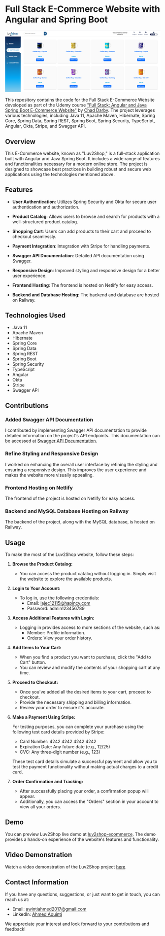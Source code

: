 # Full Stack E-Commerce Website with Angular and Spring Boot

![Project Image](./capture.png)

This repository contains the code for the Full Stack E-Commerce Website developed as part of the Udemy course ["Full Stack: Angular and Java Spring Boot E-Commerce Website"](https://www.udemy.com/course/full-stack-angular-spring-boot-tutorial/) by [Chad Darby](https://github.com/darbyluv2code). The project leverages various technologies, including Java 11, Apache Maven, Hibernate, Spring Core, Spring Data, Spring REST, Spring Boot, Spring Security, TypeScript, Angular, Okta, Stripe, and Swagger API.

## Overview

This E-Commerce website, known as "Luv2Shop," is a full-stack application built with Angular and Java Spring Boot. It includes a wide range of features and functionalities necessary for a modern online store. The project is designed to showcase best practices in building robust and secure web applications using the technologies mentioned above.

## Features

- **User Authentication**: Utilizes Spring Security and Okta for secure user authentication and authorization.

- **Product Catalog**: Allows users to browse and search for products with a well-structured product catalog.

- **Shopping Cart**: Users can add products to their cart and proceed to checkout seamlessly.

- **Payment Integration**: Integration with Stripe for handling payments.

- **Swagger API Documentation**: Detailed API documentation using Swagger.

- **Responsive Design**: Improved styling and responsive design for a better user experience.

- **Frontend Hosting**: The frontend is hosted on Netlify for easy access.

- **Backend and Database Hosting**: The backend and database are hosted on Railway.

## Technologies Used

- Java 11
- Apache Maven
- Hibernate
- Spring Core
- Spring Data
- Spring REST
- Spring Boot
- Spring Security
- TypeScript
- Angular
- Okta
- Stripe
- Swagger API

## Contributions

### Added Swagger API Documentation

I contributed by implementing Swagger API documentation to provide detailed information on the project's API endpoints. This documentation can be accessed at [Swagger API Documentation](https://luv2shop-backend.up.railway.app/swagger-ui/index.html).

### Refine Styling and Responsive Design

I worked on enhancing the overall user interface by refining the styling and ensuring a responsive design. This improves the user experience and makes the website more visually appealing.

### Frontend Hosting on Netlify

The frontend of the project is hosted on Netlify for easy access.

### Backend and MySQL Database Hosting on Railway

The backend of the project, along with the MySQL database, is hosted on Railway.

## Usage

To make the most of the Luv2Shop website, follow these steps:

1. **Browse the Product Catalog:**

   - You can access the product catalog without logging in. Simply visit the website to explore the available products.

2. **Login to Your Account:**

   - To log in, use the following credentials:
     - Email: lajec12115@hapincy.com
     - Password: admin123456789

3. **Access Additional Features with Login:**

   - Logging in provides access to more sections of the website, such as:
     - Member: Profile information.
     - Orders: View your order history.

4. **Add Items to Your Cart:**

   - When you find a product you want to purchase, click the "Add to Cart" button.
   - You can review and modify the contents of your shopping cart at any time.

5. **Proceed to Checkout:**

   - Once you've added all the desired items to your cart, proceed to checkout.
   - Provide the necessary shipping and billing information.
   - Review your order to ensure it's accurate.

6. **Make a Payment Using Stripe:**

   For testing purposes, you can complete your purchase using the following test card details provided by Stripe:

   - Card Number: 4242 4242 4242 4242
   - Expiration Date: Any future date (e.g., 12/25)
   - CVC: Any three-digit number (e.g., 123)

   These test card details simulate a successful payment and allow you to test the payment functionality without making actual charges to a credit card.

7. **Order Confirmation and Tracking:**
   - After successfully placing your order, a confirmation popup will appear.
   - Additionally, you can access the "Orders" section in your account to view all your orders.

## Demo

You can preview Luv2Shop live demo at [luv2shop-ecommerce](https://luv2shop-ecommerce.netlify.app). The demo provides a hands-on experience of the website's features and functionality.

## Video Demonstration

Watch a video demonstration of the Luv2Shop project [here](./demo.mp4).

## Contact Information

If you have any questions, suggestions, or just want to get in touch, you can reach us at:

- Email: [awintiahmed2017@gmail.com](mailto:awintiahmed2017@gmail.com)
- LinkedIn: [Ahmed Aouinti](https://www.linkedin.com/in/ahmed-aouinti-8a6974146/)

We appreciate your interest and look forward to your contributions and feedback!
